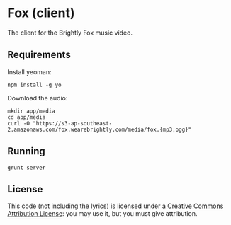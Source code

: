 # Fox (client)

The client for the Brightly Fox music video.

## Requirements

Install yeoman:

    npm install -g yo

Download the audio:

    mkdir app/media
    cd app/media
    curl -O "https://s3-ap-southeast-2.amazonaws.com/fox.wearebrightly.com/media/fox.{mp3,ogg}"

## Running

    grunt server

## License
This code (not including the lyrics) is licensed under a [Creative Commons Attribution License](http://creativecommons.org/licenses/by/3.0/): you may use it, but you must give attribution.
